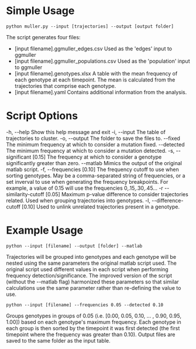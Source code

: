 # Simple Usage

```
python muller.py --input [trajectories] --output [output folder]
```

The script generates four files:
- [input filename].ggmuller_edges.csv
	 	Used as the 'edges' input to ggmuller
- [input filename].ggmuller_populations.csv
	 	Used as the 'population' input to ggmuller
- [input filename].genotypes.xlsx
	 	A table with the mean frequency of each genotype at each timepoint. The mean is calculated from the trajectories that comprise each genotype.
- [input filename].yaml
	 	Contains additional information from the analysis. 

# Script Options

-h, --help						Show this help message and exit
-i, --input						The table of trajectories to cluster.
-o,  --output					The folder to save the files to.
--fixed							The minimum frequency at which to consider a mutation fixed.
--detected						The minimum frequency at which to consider a mutation detected.
-s, --significant				[0.15] The frequency at which to consider a genotype significantly greater than zero.
--matlab						Mimics the output of the original matlab script.
-f, --frequencies				[0.10] The frequency cutoff to use when sorting genotypes. 
								May be a comma-separated string of frequencies, or a set inverval to use when 
								generating the frequency breakpoints. For example, a value of 0.15 will use the frequencies 
								0,.15,.30,.45...
-r --similarity-cutoff			[0.05] Maximum p-value difference to consider trajectories related.
								Used when grouping trajectories into genotypes.
-l, --difference-cutoff			[0.10] Used to unlink unrelated trajectories present in a genotype.

# Example Usage
```
python --input [filename] --output [folder] --matlab
```
Trajectories will be grouped into genotypes and each genotype will be nested using the same parameters the original matlab script used. The original script used different values in each script when performing frequency detection/significance. The improved version of the script (without the --matlab flag) harmonized these parameters so that similar calculations use the same parameter rather than re-defining the value to use.
```
python --input [filename] --frequencies 0.05 --detected 0.10
```
Groups genotypes in groups of 0.05 (i.e. [0.00, 0.05, 0.10, ... , 0.90, 0.95, 1.00]) based on each genotype's maximum frequency. Each genotype in each group is then sorted by the timepoint it was first detected (the first timepoint where the frequency was greater than 0.10). Output files are saved to the same folder as the input table.


